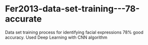# Fer2013-data-set-training---78-accurate
Data set training  process for identifying facial expressions 78% good accuracy. Used Deep Learning with CNN algorithm
